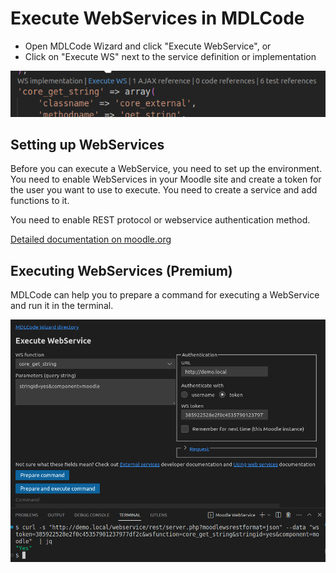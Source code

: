 # Execute WebServices in MDLCode

* Open MDLCode Wizard and click "Execute WebService", or
* Click on "Execute WS" next to the service definition or implementation

<img src="https://raw.githubusercontent.com/lmscloud-io/mdlcode-docs/main/docs/media/executews/launch.png">

## Setting up WebServices

Before you can execute a WebService, you need to set up the environment. You need to enable
WebServices in your Moodle site and create a token for the user you want to use to execute.
You need to create a service and add functions to it.

You need to enable REST protocol or webservice authentication method.

<a href="https://docs.moodle.org/402/en/Using_web_services" target="_blank">Detailed documentation on moodle.org</a>

## Executing WebServices (Premium)

MDLCode can help you to prepare a command for executing a WebService and run it in the terminal.

<img src="https://raw.githubusercontent.com/lmscloud-io/mdlcode-docs/main/docs/media/executews/wizard.png">
